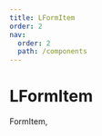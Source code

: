 ```yaml
---
title: LFormItem
order: 2
nav:
  order: 2
  path: /components
---
```


# LFormItem

FormItem,

<!-- <code src='./demos/Demo1.tsx'> -->
<code src='./demos/Demo2.tsx'>
